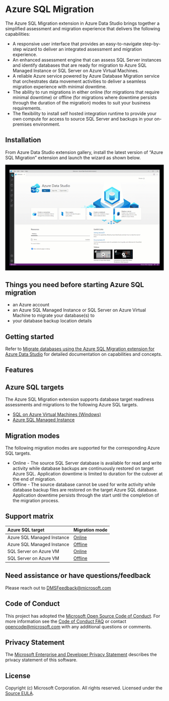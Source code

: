 # Azure SQL Migration
The Azure SQL Migration extension in Azure Data Studio brings together a simplified assessment and migration experience that delivers the following capabilities:
- A responsive user interface that provides an easy-to-navigate step-by-step wizard to deliver an integrated assessment and migration experience.
- An enhanced assessment engine that can assess SQL Server instances and identify databases that are ready for migration to Azure SQL Managed Instance or SQL Server on Azure Virtual Machines.
- A reliable Azure service powered by Azure Database Migration service that orchestrates data movement activities to deliver a seamless migration experience with minimal downtime.
- The ability to run migrations in either online (for migrations that require minimal downtime) or offline (for migrations where downtime persists through the duration of the migration) modes to suit your business requirements.
- The flexibility to install self hosted integration runtime to provide your own compute for access to source SQL Server and backups in your on-premises environment.

## Installation
From Azure Data Studio extension gallery, install the latest version of “Azure SQL Migration” extension and launch the wizard as shown below.

![migration-animation](https://raw.githubusercontent.com/microsoft/azuredatastudio/main/extensions/sql-migration/images/ADSMigration.gif)


## Things you need before starting Azure SQL migration
- an Azure account
- an Azure SQL Managed Instance or SQL Server on Azure Virtual Machine to migrate your database(s) to
- your database backup location details

## Getting started
Refer to [Migrate databases using the Azure SQL Migration extension for Azure Data Studio](https://docs.microsoft.com/azure/dms/migration-using-azure-data-studio) for detailed documentation on capabilities and concepts.

## Features
## Azure SQL targets
The Azure SQL Migration extension supports database target readiness assessments and migrations to the following Azure SQL targets.
- [SQL on Azure Virtual Machines (Windows)](https://docs.microsoft.com/azure/azure-sql/virtual-machines/windows/sql-server-on-azure-vm-iaas-what-is-overview)
- [Azure SQL Managed Instance](https://docs.microsoft.com/azure/azure-sql/managed-instance/sql-managed-instance-paas-overview)


## Migration modes
The following migration modes are supported for the corresponding Azure SQL targets.
- Online - The source SQL Server database is available for read and write activity while database backups are continuously restored on target Azure SQL. Application downtime is limited to duration for the cutover at the end of migration.
- Offline - The source database cannot be used for write activity while database backup files are restored on the target Azure SQL database. Application downtime persists through the start until the completion of the migration process.

## Support matrix
Azure SQL target | Migration mode
| :--- | :---
Azure SQL Managed Instance | [Online](https://docs.microsoft.com/azure/dms/tutorial-sql-server-managed-instance-online-ads)
Azure SQL Managed Instance | [Offline](https://docs.microsoft.com/azure/dms/tutorial-sql-server-managed-instance-offline-ads)
SQL Server on Azure VM | [Online](https://docs.microsoft.com/azure/dms/tutorial-sql-server-azure-vm-online-ads)
SQL Server on Azure VM | [Offline](https://docs.microsoft.com/azure/dms/tutorial-sql-server-azure-vm-offline-ads)


## Need assistance or have questions/feedback
Please reach out to DMSFeedback@microsoft.com


## Code of Conduct
This project has adopted the [Microsoft Open Source Code of Conduct](https://opensource.microsoft.com/codeofconduct/). For more information see the [Code of Conduct FAQ](https://opensource.microsoft.com/codeofconduct/faq/) or contact [opencode@microsoft.com](mailto:opencode@microsoft.com) with any additional questions or comments.

## Privacy Statement
The [Microsoft Enterprise and Developer Privacy Statement](https://privacy.microsoft.com/privacystatement) describes the privacy statement of this software.

## License
Copyright (c) Microsoft Corporation. All rights reserved.
Licensed under the [Source EULA](https://raw.githubusercontent.com/Microsoft/azuredatastudio/main/LICENSE.txt).
